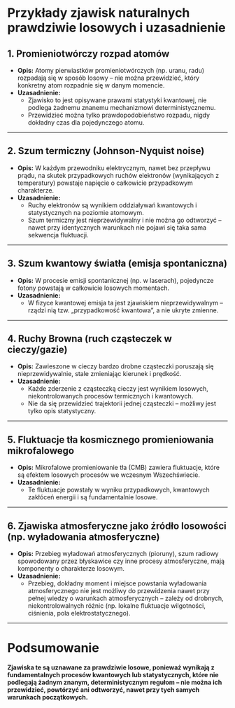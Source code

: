 
# Przykłady zjawisk naturalnych prawdziwie losowych i uzasadnienie

## 1. Promieniotwórczy rozpad atomów

- **Opis:** Atomy pierwiastków promieniotwórczych (np. uranu, radu) rozpadają się w sposób losowy – nie można przewidzieć, który konkretny atom rozpadnie się w danym momencie.
- **Uzasadnienie:**  
  - Zjawisko to jest opisywane prawami statystyki kwantowej, nie podlega żadnemu znanemu mechanizmowi deterministycznemu.
  - Przewidzieć można tylko prawdopodobieństwo rozpadu, nigdy dokładny czas dla pojedynczego atomu.

---

## 2. Szum termiczny (Johnson-Nyquist noise)

- **Opis:** W każdym przewodniku elektrycznym, nawet bez przepływu prądu, na skutek przypadkowych ruchów elektronów (wynikających z temperatury) powstaje napięcie o całkowicie przypadkowym charakterze.
- **Uzasadnienie:**
  - Ruchy elektronów są wynikiem oddziaływań kwantowych i statystycznych na poziomie atomowym.
  - Szum termiczny jest nieprzewidywalny i nie można go odtworzyć – nawet przy identycznych warunkach nie pojawi się taka sama sekwencja fluktuacji.

---

## 3. Szum kwantowy światła (emisja spontaniczna)

- **Opis:** W procesie emisji spontanicznej (np. w laserach), pojedyncze fotony powstają w całkowicie losowych momentach.
- **Uzasadnienie:**
  - W fizyce kwantowej emisja ta jest zjawiskiem nieprzewidywalnym – rządzi nią tzw. „przypadkowość kwantowa”, a nie ukryte zmienne.

---

## 4. Ruchy Browna (ruch cząsteczek w cieczy/gazie)

- **Opis:** Zawieszone w cieczy bardzo drobne cząsteczki poruszają się nieprzewidywalnie, stale zmieniając kierunek i prędkość.
- **Uzasadnienie:**
  - Każde zderzenie z cząsteczką cieczy jest wynikiem losowych, niekontrolowanych procesów termicznych i kwantowych.
  - Nie da się przewidzieć trajektorii jednej cząsteczki – możliwy jest tylko opis statystyczny.

---

## 5. Fluktuacje tła kosmicznego promieniowania mikrofalowego

- **Opis:** Mikrofalowe promieniowanie tła (CMB) zawiera fluktuacje, które są efektem losowych procesów we wczesnym Wszechświecie.
- **Uzasadnienie:**
  - Te fluktuacje powstały w wyniku przypadkowych, kwantowych zakłóceń energii i są fundamentalnie losowe.

---

## 6. Zjawiska atmosferyczne jako źródło losowości (np. wyładowania atmosferyczne)

- **Opis:** Przebieg wyładowań atmosferycznych (pioruny), szum radiowy spowodowany przez błyskawice czy inne procesy atmosferyczne, mają komponenty o charakterze losowym.
- **Uzasadnienie:**
  - Przebieg, dokładny moment i miejsce powstania wyładowania atmosferycznego nie jest możliwy do przewidzenia nawet przy pełnej wiedzy o warunkach atmosferycznych – zależy od drobnych, niekontrolowalnych różnic (np. lokalne fluktuacje wilgotności, ciśnienia, pola elektrostatycznego).

---

# Podsumowanie

**Zjawiska te są uznawane za prawdziwie losowe, ponieważ wynikają z fundamentalnych procesów kwantowych lub statystycznych, które nie podlegają żadnym znanym, deterministycznym regułom – nie można ich przewidzieć, powtórzyć ani odtworzyć, nawet przy tych samych warunkach początkowych.**
